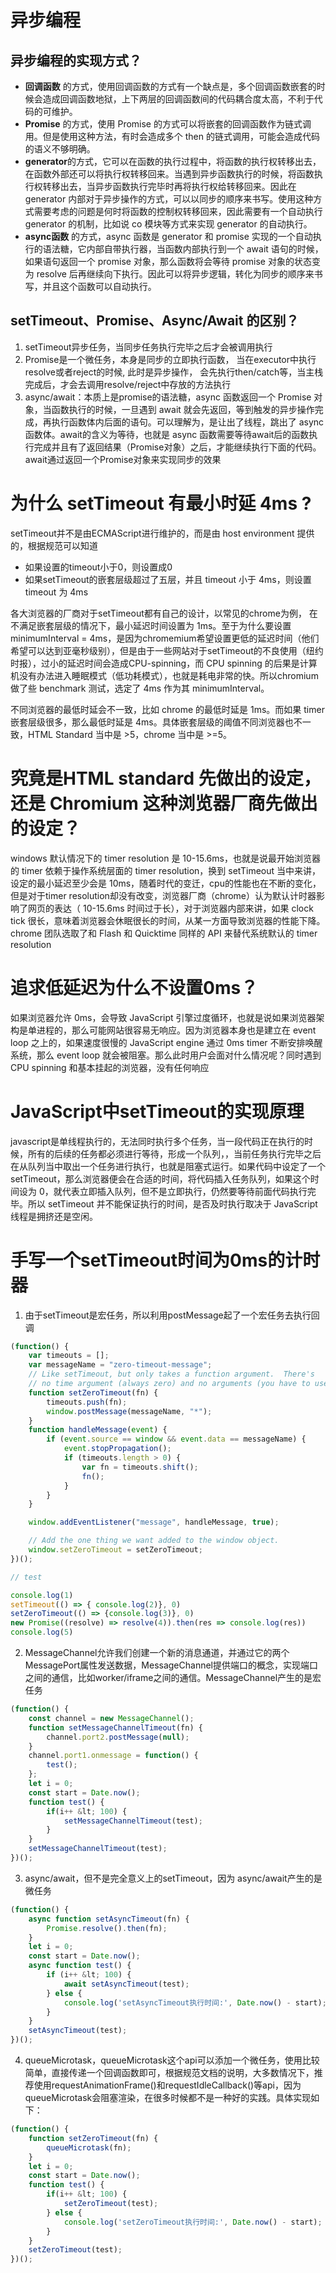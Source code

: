 # 异步编程

## 异步编程的实现方式？

+ **回调函数** 的方式，使用回调函数的方式有一个缺点是，多个回调函数嵌套的时候会造成回调函数地狱，上下两层的回调函数间的代码耦合度太高，不利于代码的可维护。
+ **Promise** 的方式，使用 Promise 的方式可以将嵌套的回调函数作为链式调用。但是使用这种方法，有时会造成多个 then 的链式调用，可能会造成代码的语义不够明确。
+ **generator**的方式，它可以在函数的执行过程中，将函数的执行权转移出去，在函数外部还可以将执行权转移回来。当遇到异步函数执行的时候，将函数执行权转移出去，当异步函数执行完毕时再将执行权给转移回来。因此在 generator 内部对于异步操作的方式，可以以同步的顺序来书写。使用这种方式需要考虑的问题是何时将函数的控制权转移回来，因此需要有一个自动执行 generator 的机制，比如说 co 模块等方式来实现 generator 的自动执行。
+ **async函数** 的方式，async 函数是 generator 和 promise 实现的一个自动执行的语法糖，它内部自带执行器，当函数内部执行到一个 await 语句的时候，如果语句返回一个 promise 对象，那么函数将会等待 promise 对象的状态变为 resolve 后再继续向下执行。因此可以将异步逻辑，转化为同步的顺序来书写，并且这个函数可以自动执行。

## setTimeout、Promise、Async/Await 的区别？

1. setTimeout异步任务，当同步任务执行完毕之后才会被调用执行
2. Promise是一个微任务，本身是同步的立即执行函数， 当在executor中执行resolve或者reject的时候, 此时是异步操作， 会先执行then/catch等，当主栈完成后，才会去调用resolve/reject中存放的方法执行
3. async/await：本质上是promise的语法糖，async 函数返回一个 Promise 对象，当函数执行的时候，一旦遇到 await 就会先返回，等到触发的异步操作完成，再执行函数体内后面的语句。可以理解为，是让出了线程，跳出了 async 函数体。await的含义为等待，也就是 async 函数需要等待await后的函数执行完成并且有了返回结果（Promise对象）之后，才能继续执行下面的代码。await通过返回一个Promise对象来实现同步的效果

# 为什么 setTimeout 有最小时延 4ms ?

setTimeout并不是由ECMAScript进行维护的，而是由 host environment 提供的，根据规范可以知道

+ 如果设置的timeout小于0，则设置成0
+ 如果setTimeout的嵌套层级超过了五层，并且 timeout 小于 4ms，则设置 timeout 为 4ms

各大浏览器的厂商对于setTimeout都有自己的设计，以常见的chrome为例， 在不满足嵌套层级的情况下，最小延迟时间设置为 1ms。至于为什么要设置 minimumInterval = 4ms，是因为chromemium希望设置更低的延迟时间（他们希望可以达到亚毫秒级别），但是由于一些网站对于setTimeout的不良使用（纽约时报），过小的延迟时间会造成CPU-spinning，而 CPU spinning 的后果是计算机没有办法进入睡眠模式（低功耗模式），也就是耗电非常的快。所以chromium做了些 benchmark 测试，选定了 4ms 作为其 minimumInterval。

不同浏览器的最低时延会不一致，比如 chrome 的最低时延是 1ms。而如果 timer 嵌套层级很多，那么最低时延是 4ms。具体嵌套层级的阈值不同浏览器也不一致，HTML Standard 当中是 >5，chrome 当中是 >=5。

# 究竟是HTML standard 先做出的设定，还是 Chromium 这种浏览器厂商先做出的设定？

windows 默认情况下的 timer resolution 是 10-15.6ms，也就是说最开始浏览器的 timer 依赖于操作系统层面的 timer resolution，换到 setTimeout 当中来讲，设定的最小延迟至少会是 10ms，随着时代的变迁，cpu的性能也在不断的变化，但是对于timer resolution却没有改变，浏览器厂商（chrome）认为默认计时器影响了网页的表达（ 10-15.6ms 时间过于长），对于浏览器内部来讲，如果 clock tick 很长，意味着浏览器会休眠很长的时间，从某一方面导致浏览器的性能下降。chrome 团队选取了和 Flash 和 Quicktime 同样的 API 来替代系统默认的 timer resolution

# 追求低延迟为什么不设置0ms？

如果浏览器允许 0ms，会导致 JavaScript 引擎过度循环，也就是说如果浏览器架构是单进程的，那么可能网站很容易无响应。因为浏览器本身也是建立在 event loop 之上的，如果速度很慢的 JavaScript engine 通过 0ms timer 不断安排唤醒系统，那么 event loop 就会被阻塞。那么此时用户会面对什么情况呢？同时遇到 CPU spinning 和基本挂起的浏览器，没有任何响应

# JavaScript中setTimeout的实现原理

javascript是单线程执行的，无法同时执行多个任务，当一段代码正在执行的时候，所有的后续的任务都必须进行等待，形成一个队列，，当前任务执行完毕之后在从队列当中取出一个任务进行执行，也就是阻塞式运行。如果代码中设定了一个 setTimeout，那么浏览器便会在合适的时间，将代码插入任务队列，如果这个时间设为 0，就代表立即插入队列，但不是立即执行，仍然要等待前面代码执行完毕。所以 setTimeout 并不能保证执行的时间，是否及时执行取决于 JavaScript 线程是拥挤还是空闲。

# 手写一个setTimeout时间为0ms的计时器

1. 由于setTimeout是宏任务，所以利用postMessage起了一个宏任务去执行回调

```js
(function() {
	var timeouts = [];
	var messageName = "zero-timeout-message";
	// Like setTimeout, but only takes a function argument.  There's
	// no time argument (always zero) and no arguments (you have to use a closure)
	function setZeroTimeout(fn) {
		timeouts.push(fn);
		window.postMessage(messageName, "*");
	}
	function handleMessage(event) {
		if (event.source == window && event.data == messageName) {
			event.stopPropagation();
			if (timeouts.length > 0) {
				var fn = timeouts.shift();
				fn();
			}
		}
	}

	window.addEventListener("message", handleMessage, true);

	// Add the one thing we want added to the window object.
	window.setZeroTimeout = setZeroTimeout;
})();

// test

console.log(1)
setTimeout(() => { console.log(2)}, 0)
setZeroTimeout(() => {console.log(3)}, 0)
new Promise((resolve) => resolve(4)).then(res => console.log(res))
console.log(5)
```

2. MessageChannel允许我们创建一个新的消息通道，并通过它的两个MessagePort属性发送数据，MessageChannel提供端口的概念，实现端口之间的通信，比如worker/iframe之间的通信。MessageChannel产生的是宏任务

```js
(function() {
	const channel = new MessageChannel();
	function setMessageChannelTimeout(fn) {
		channel.port2.postMessage(null);
	}
	channel.port1.onmessage = function() {
		test();
	};
	let i = 0;
	const start = Date.now();
	function test() {
		if(i++ &lt; 100) {
			setMessageChannelTimeout(test);
		}
	}
	setMessageChannelTimeout(test);
})();
```

3. async/await，但不是完全意义上的setTimeout，因为 async/await产生的是微任务

```js
(function() {
	async function setAsyncTimeout(fn) {
		Promise.resolve().then(fn);
	}
	let i = 0;
	const start = Date.now();
	async function test() {
		if (i++ &lt; 100) {
			await setAsyncTimeout(test);
		} else {
			console.log('setAsyncTimeout执行时间:', Date.now() - start);
		}
	}
	setAsyncTimeout(test);
})();
```

4. queueMicrotask，queueMicrotask这个api可以添加一个微任务，使用比较简单，直接传递一个回调函数即可，根据规范文档的说明，大多数情况下，推荐使用requestAnimationFrame()和requestIdleCallback()等api，因为queueMicrotask会阻塞渲染，在很多时候都不是一种好的实践。具体实现如下：

```js
(function() {
	function setZeroTimeout(fn) {
		queueMicrotask(fn);
	}
	let i = 0;
	const start = Date.now();
	function test() {
		if(i++ &lt; 100) {
			setZeroTimeout(test);
		} else {
			console.log('setZeroTimeout执行时间:', Date.now() - start);
		}
	}
	setZeroTimeout(test);
})();
```
